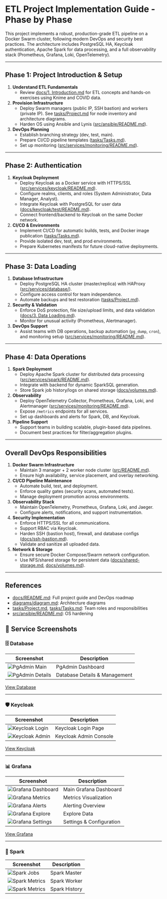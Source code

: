 # ETL Project Implementation Guide - Phase by Phase

This project implements a robust, production-grade ETL pipeline on a Docker Swarm cluster, following modern DevOps and security best practices. The architecture includes PostgreSQL HA, Keycloak authentication, Apache Spark for data processing, and a full observability stack (Prometheus, Grafana, Loki, OpenTelemetry).

---

## Phase 1: Project Introduction & Setup

1. **Understand ETL Fundamentals**  
   - Review [docs/1. Introduction.md](docs/1.%20Introduction.md) for ETL concepts and hands-on exercises using Knime and COVID data.
2. **Provision Infrastructure**  
   - Deploy Swarm managers (public IP, SSH bastion) and workers (private IP). See [tasks/Project.md](tasks/Project.md) for node inventory and architecture diagrams.
   - Harden OS using Ansible and Lynis ([src/ansible/README.md](src/ansible/README.md)).
3. **DevOps Planning**  
   - Establish branching strategy (dev, test, main).
   - Prepare CI/CD pipeline templates ([tasks/Tasks.md](tasks/Tasks.md)).
   - Set up monitoring ([src/services/monitoring/README.md](src/services/monitoring/README.md)).

---

## Phase 2: Authentication

1. **Keycloak Deployment**  
   - Deploy Keycloak as a Docker service with HTTPS/SSL ([src/services/keycloak/README.md](src/services/keycloak/README.md)).
   - Configure realms, clients, and roles (System Administrator, Data Manager, Analyst).
   - Integrate Keycloak with PostgreSQL for user data ([docs/keycloak/test/README.md](docs/keycloak/test/README.md)).
   - Connect frontend/backend to Keycloak on the same Docker network.
2. **CI/CD & Environments**  
   - Implement CI/CD for automatic builds, tests, and Docker image publication ([tasks/Tasks.md](tasks/Tasks.md)).
   - Provide isolated dev, test, and prod environments.
   - Prepare Kubernetes manifests for future cloud-native deployments.

---

## Phase 3: Data Loading

1. **Database Infrastructure**  
   - Deploy PostgreSQL HA cluster (master/replica) with HAProxy ([src/services/database/](src/services/database/)).
   - Configure access control for team independence.
   - Automate backups and test restoration ([tasks/Project.md](tasks/Project.md)).
2. **Security & Validation**  
   - Enforce DoS protection, file size/upload limits, and data validation ([docs/3. Data Loading.md](docs/3.%20Data%20Loading.md)).
   - Monitor for unusual activity (Prometheus, Alertmanager).
3. **DevOps Support**  
   - Assist teams with DB operations, backup automation (`pg_dump`, `cron`), and monitoring setup ([src/services/monitoring/README.md](src/services/monitoring/README.md)).

---

## Phase 4: Data Operations

1. **Spark Deployment**  
   - Deploy Apache Spark cluster for distributed data processing ([src/services/spark/README.md](src/services/spark/README.md)).
   - Integrate with backend for dynamic SparkSQL generation.
   - Store Spark job history/logs on shared storage ([docs/volumes.md](docs/volumes.md)).
2. **Observability**  
   - Deploy OpenTelemetry Collector, Prometheus, Grafana, Loki, and Alertmanager ([src/services/monitoring/README.md](src/services/monitoring/README.md)).
   - Expose `/metrics` endpoints for all services.
   - Set up dashboards and alerts for Spark, DB, and Keycloak.
3. **Pipeline Support**  
   - Support teams in building scalable, plugin-based data pipelines.
   - Document best practices for filter/aggregation plugins.

---

## Overall DevOps Responsibilities

1. **Docker Swarm Infrastructure**  
   - Maintain 3 manager + 2 worker node cluster ([src/README.md](src/README.md)).
   - Ensure high availability, service placement, and overlay networking.
2. **CI/CD Pipeline Maintenance**  
   - Automate build, test, and deployment.
   - Enforce quality gates (security scans, automated tests).
   - Manage deployment promotion across environments.
3. **Observability Stack**  
   - Maintain OpenTelemetry, Prometheus, Grafana, Loki, and Jaeger.
   - Configure alerts, notifications, and support instrumentation.
4. **Security Implementation**  
   - Enforce HTTPS/SSL for all communications.
   - Support RBAC via Keycloak.
   - Harden SSH (bastion host), firewall, and database configs ([docs/ssh-bastion.md](docs/ssh-bastion.md)).
   - Validate and sanitize all uploaded data.
5. **Network & Storage**  
   - Ensure secure Docker Compose/Swarm network configuration.
   - Use NFS/shared storage for persistent data ([docs/shared-storage.md](docs/shared-storage.md), [docs/volumes.md](docs/volumes.md)).

---

## References

- [docs/README.md](docs/README.md): Full project guide and DevOps roadmap
- [diagrams/diagram.md](diagrams/diagram.md): Architecture diagrams
- [tasks/Project.md](tasks/Project.md), [tasks/Tasks.md](tasks/Tasks.md): Team roles and responsibilities
- [src/ansible/README.md](src/ansible/README.md): OS hardening

## 📸 Service Screenshots

### 🗄️ Database

| Screenshot | Description |
|------------|-------------|
| ![PgAdmin Main](images/screenshots/pgadmin.png)   | PgAdmin Dashboard |
| ![PgAdmin Details](images/screenshots/pgadmin1.png) | Database Details & Management |

[View Database](https://database.dani-docker.ir)

---

### 🛡️ Keycloak

| Screenshot | Description |
|------------|-------------|
| ![Keycloak Login](images/screenshots/keycloak.png)   | Keycloak Login Page |
| ![Keycloak Admin](images/screenshots/keycloak1.png)  | Keycloak Admin Console |

[View Keycloak](https://auth.dani-docker.ir)

---

### 📊 Grafana

| Screenshot | Description |
|------------|-------------|
| ![Grafana Dashboard](images/screenshots/grafana.png)   | Main Grafana Dashboard |
| ![Grafana Metrics](images/screenshots/grafana1.png)    | Metrics Visualization |
| ![Grafana Alerts](images/screenshots/grafana2.png)     | Alerting Overview |
| ![Grafana Explore](images/screenshots/grafana3.png)    | Explore Data |
| ![Grafana Settings](images/screenshots/grafana4.png)   | Settings & Configuration |

[View Grafana](https://grafana.dani-docker.ir)

---

### 🧪 Spark

| Screenshot | Description |
|------------|-------------|
| ![Spark Jobs](images/screenshots/spark.png)   | Spark Master |
| ![Spark Metrics](images/screenshots/spark1.png) | Spark Worker |
| ![Spark Metrics](images/screenshots/spark2.png) | Spark History |
